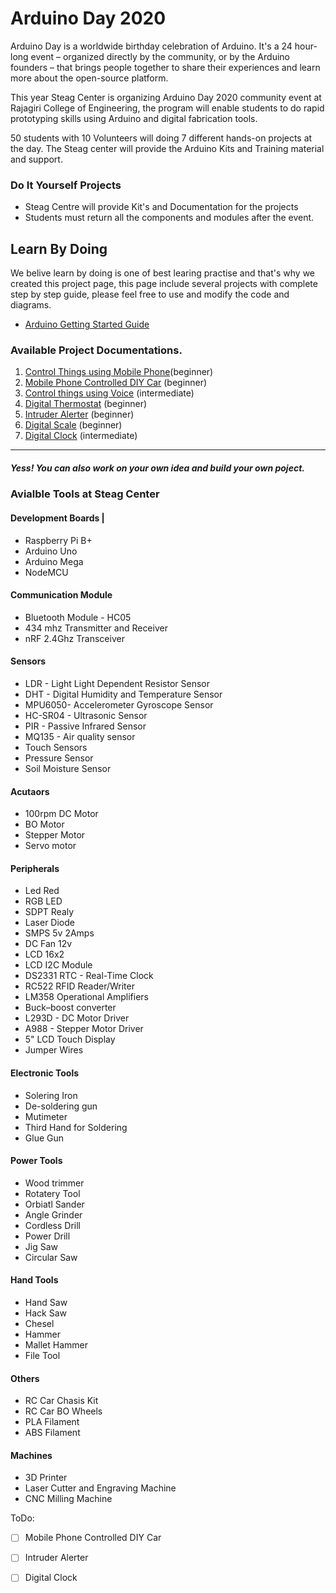 # Arduino Day 2020
Arduino Day is a worldwide birthday celebration of Arduino. It's a 24 hour-long event – organized directly by the community, or by the Arduino founders – that brings people together to share their experiences and learn more about the open-source platform.

This year Steag Center is organizing Arduino Day 2020 community event at Rajagiri College of Engineering, the program will enable students to do rapid prototyping skills using Arduino and digital fabrication tools.

50 students with 10 Volunteers will doing 7 different hands-on projects at the day. The Steag center will provide the Arduino Kits and Training material and support. 

### Do It Yourself Projects 
* Steag Centre will provide Kit's and Documentation for the projects 
* Students must return all the components and modules after the event. 

## Learn By Doing

We belive learn by doing is one of best learing practise and that's why we created this project page, this page include several projects with complete step by step guide, please feel free to use and modify the code and diagrams. 

* [Arduino Getting Started Guide ](Arduino-basics/arduino-basics.md)

### Available Project Documentations.   
1.  [Control Things using Mobile Phone](Control-Things-Using-Mobile-Phone/control-things-using-phone.md)(beginner) 
2. [Mobile Phone Controlled DIY Car](https://github.com/SteagCSCT/ArduinoDay2020/tree/master/Mobile%20Phone%20Controlled%20DIY%20Car) (beginner)
3. [Control things using Voice](Control-Things-Using-Voice/control-things-using-voice.md) (intermediate)
4. [Digital Thermostat](Digital-Thermostat/digital-thermostat.md) (beginner)
5. [Intruder Alerter]() (beginner)
6. [Digital Scale](Digital-Scale/digital-scale.md) (beginner)
7. [Digital Clock](Digital-Clock/digital-clock.md) (intermediate)


<hr>

##### Yess! You can also work on your own idea and build your own poject.

### Avialble Tools at Steag Center 

#### Development Boards |

* Raspberry Pi B+
* Arduino Uno
* Arduino Mega
* NodeMCU

#### Communication Module

* Bluetooth Module - HC05
* 434 mhz Transmitter and Receiver 
* nRF 2.4Ghz Transceiver

#### Sensors

* LDR - Light Light Dependent Resistor Sensor
* DHT -  Digital Humidity and Temperature Sensor
* MPU6050- Accelerometer Gyroscope Sensor
* HC-SR04 - Ultrasonic Sensor
* PIR - Passive Infrared Sensor
* MQ135 - Air quality sensor
* Touch Sensors 
* Pressure Sensor
* Soil Moisture Sensor 

#### Acutaors 

* 100rpm DC Motor 
* BO Motor
* Stepper Motor 
* Servo motor

#### Peripherals
* Led Red
* RGB LED
* SDPT Realy
* Laser Diode
* SMPS 5v 2Amps 
* DC Fan 12v
* LCD 16x2 
* LCD I2C Module
* DS2331 RTC - Real-Time Clock
* RC522 RFID Reader/Writer 
* LM358 Operational Amplifiers
* Buck–boost converter 
* L293D - DC Motor Driver
* A988 - Stepper Motor Driver
* 5" LCD Touch Display
* Jumper Wires

#### Electronic Tools

* Solering Iron 
* De-soldering gun
* Mutimeter
* Third Hand for Soldering 
* Glue Gun 

#### Power Tools

* Wood trimmer
* Rotatery Tool
* Orbiatl Sander
* Angle Grinder 
* Cordless Drill
* Power Drill
* Jig Saw
* Circular Saw

#### Hand Tools
* Hand Saw
* Hack Saw
* Chesel
* Hammer
* Mallet Hammer
* File Tool

#### Others

* RC Car Chasis Kit
* RC Car BO Wheels
* PLA Filament
* ABS Filament


#### Machines
* 3D Printer
* Laser Cutter and Engraving Machine
* CNC Milling Machine



ToDo:

- [ ] Mobile Phone Controlled DIY Car

- [ ] Intruder Alerter

- [ ] Digital Clock
